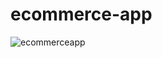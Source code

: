 # ecommerce-app
![ecommerceapp](https://github.com/user-attachments/assets/e90e1e87-b293-4bde-b977-1cd8d312c746)
